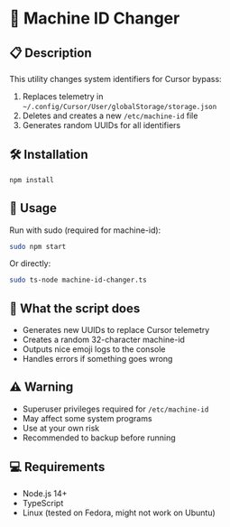 # 🔄 Machine ID Changer

## 📋 Description
This utility changes system identifiers for Cursor bypass:
1. Replaces telemetry in `~/.config/Cursor/User/globalStorage/storage.json`
2. Deletes and creates a new `/etc/machine-id` file
3. Generates random UUIDs for all identifiers

## 🛠️ Installation

```bash
npm install
```

## 🚀 Usage

Run with sudo (required for machine-id):

```bash
sudo npm start
```

Or directly:

```bash
sudo ts-node machine-id-changer.ts
```

## 🔧 What the script does
- Generates new UUIDs to replace Cursor telemetry
- Creates a random 32-character machine-id
- Outputs nice emoji logs to the console
- Handles errors if something goes wrong

## ⚠️ Warning
- Superuser privileges required for `/etc/machine-id`
- May affect some system programs
- Use at your own risk
- Recommended to backup before running

## 💻 Requirements
- Node.js 14+
- TypeScript
- Linux (tested on Fedora, might not work on Ubuntu)